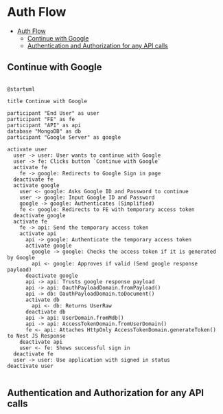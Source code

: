 # Auth Flow

<!-- TOC -->

- [Auth Flow](#auth-flow)
  - [Continue with Google](#continue-with-google)
  - [Authentication and Authorization for any API calls](#authentication-and-authorization-for-any-api-calls)

<!-- /TOC -->

## Continue with Google


```plantuml

@startuml

title Continue with Google

participant "End User" as user
participant "FE" as fe
participant "API" as api
database "MongoDB" as db
participant "Google Server" as google

activate user
  user -> user: User wants to continue with Google
  user -> fe: Clicks button `Continue with Google`
  activate fe
    fe -> google: Redirects to Google Sign in page
  deactivate fe
  activate google
    user <- google: Asks Google ID and Password to continue
    user -> google: Input Google ID and Password
    google -> google: Authenticates (Simplified)
    fe <- google: Redirects to FE with temporary access token
  deactivate google
  activate fe
    fe -> api: Send the temporary access token
    activate api
      api -> google: Authenticate the temporary access token
      activate google
        google -> google: Checks the access token if it is generated by Google
        api <- google: Approves if valid (Send google response payload)
      deactivate google
      api -> api: Trusts google response payload
      api -> api: OauthPayloadDomain.fromPayload()
      api -> db: OauthPayloadDomain.toDocument()
      activate db
        api <- db: Returns UserRaw
      deactivate db
      api -> api: UserDomain.fromMdb()
      api -> api: AccessTokenDomain.fromUserDomain()
      fe <- api: Attaches HttpOnly AccessTokenDomain.generateToken() to Nest JS Response
    deactivate api
    user <- fe: Shows successful sign in
  deactivate fe
  user -> user: Use application with signed in status
deactivate user


```

## Authentication and Authorization for any API calls

